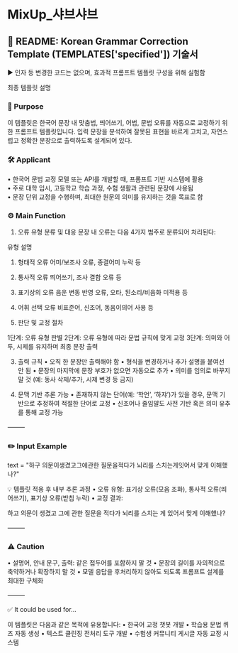 # MixUp_샤브샤브
## 📄 README: Korean Grammar Correction Template (TEMPLATES['specified']) 기술서
  ▶︎ 인자 등 변경한 코드는 없으며, 효과적 프롬프트 템플릿 구성을 위해 실험함

최종 템플릿 설명
### 🧠 Purpose

이 템플릿은 한국어 문장 내 맞춤법, 띄어쓰기, 어법, 문법 오류를 자동으로 교정하기 위한 프롬프트 템플릿입니다. 입력 문장을 분석하여 잘못된 표현을 바르게 고치고, 자연스럽고 정확한 문장으로 출력하도록 설계되어 있다.

### 🛠️ Applicant
•	한국어 문법 교정 모델 또는 API를 개발할 때, 프롬프트 기반 시스템에 활용<br>
•	주로 대학 입시, 고등학교 학습 과정, 수험 생활과 관련된 문장에 사용됨<br>
•	문장 단위 교정을 수행하며, 최대한 원문의 의미를 유지하는 것을 목표로 함<br>

### ⚙️ Main Function

1. 오류 유형 분류 및 대응
문장 내 오류는 다음 4가지 범주로 분류되어 처리된다:

유형	설명
1. 형태적 오류	어미/보조사 오류, 종결어미 누락 등
2. 통사적 오류	띄어쓰기, 조사 결합 오류 등
3. 표기상의 오류	음운 변동 반영 오류, 오타, 된소리/비음화 미적용 등
4. 어휘 선택 오류	비표준어, 신조어, 동음이의어 사용 등

2. 판단 및 교정 절차

1단계: 오류 유형 판별
2단계: 오류 유형에 따라 문법 규칙에 맞게 교정
3단계: 의미와 어투, 시제를 유지하며 최종 문장 출력

3. 출력 규칙
	•	오직 한 문장만 출력해야 함
	•	형식을 변경하거나 추가 설명을 붙여선 안 됨
	•	문장의 마지막에 문장 부호가 없으면 자동으로 추가
	•	의미를 임의로 바꾸지 말 것 (예: 동사 삭제/추가, 시제 변경 등 금지)

4. 문맥 기반 추론 가능
	•	존재하지 않는 단어(예: ‘학언’, ‘하쟈’)가 있을 경우, 문맥 기반으로 추정하여 적절한 단어로 교정
	•	신조어나 줄임말도 사전 기반 혹은 의미 유추를 통해 교정 가능

⸻

### ✏️ Input Example

text = "하구 의문이생겼고그에관한 질문을적다가 뇌리를 스치는게잇어서 맞게 이해했나?"

💡 템플릿 적용 후 내부 추론 과정
	•	오류 유형: 표기상 오류(모음 조화), 통사적 오류(띄어쓰기), 표기상 오류(받침 누락)
	•	교정 결과:

하고 의문이 생겼고 그에 관한 질문을 적다가 뇌리를 스치는 게 있어서 맞게 이해했나?


⸻

### ⚠️ Caution
•	설명어, 안내 문구, 출력: 같은 접두어를 포함하지 말 것
•	문장의 길이를 자의적으로 축약하거나 확장하지 말 것
•	모델 응답을 후처리하지 않아도 되도록 프롬프트 설계를 최대한 구체화

⸻

✅ It could be used for...

이 템플릿은 다음과 같은 목적에 유용합니다:
	•	한국어 교정 챗봇 개발
	•	학습용 문법 퀴즈 자동 생성
	•	텍스트 클린징 전처리 도구 개발
	•	수험생 커뮤니티 게시글 자동 교정 시스템
